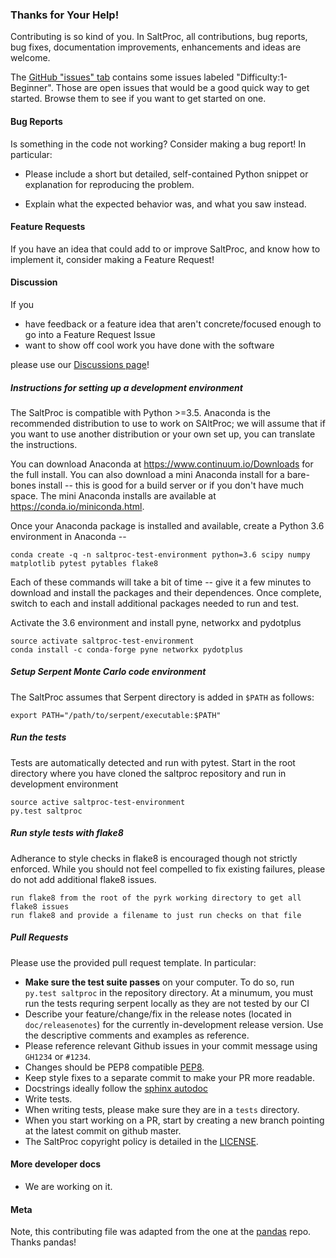 ### Thanks for Your Help!

Contributing is so kind of you. In SaltProc, all contributions, bug reports,
bug fixes, documentation improvements, enhancements and ideas are welcome.

The [GitHub "issues" tab](https://github.com/arfc/saltproc/issues)
contains some issues labeled "Difficulty:1-Beginner". Those are open issues
that would be a good quick way to get started. Browse them to see if you want
to get started on one.

#### Bug Reports
Is something in the code not working? Consider making a bug report!
In particular:
  - Please include a short but detailed, self-contained Python snippet or
    explanation for reproducing the problem.

  - Explain what the expected behavior was, and what you saw instead.

#### Feature Requests
If you have an idea that could add to or improve SaltProc, and know how to implement it,
consider making a Feature Request!

#### Discussion
If you
- have feedback or a feature idea that aren't concrete/focused enough to go into a Feature Request Issue
- want to show off cool work you have done with the software 

please use our [Discussions page](https://github.com/arfc/saltproc/discussions)!

##### Instructions for setting up a development environment

The SaltProc is compatible with Python >=3.5. Anaconda is the recommended
distribution to use to work on SAltProc; we will assume that if you want to use
another distribution or your own set up, you can translate the instructions.

You can download Anaconda at https://www.continuum.io/Downloads for the full
install. You can also download a mini Anaconda install for a bare-bones
install -- this is good for a build server or if you don't have much space.
The mini Anaconda installs are available at https://conda.io/miniconda.html.

Once your Anaconda package is installed and available, create a Python 3.6
environment in Anaconda --
```
conda create -q -n saltproc-test-environment python=3.6 scipy numpy matplotlib pytest pytables flake8
```

Each of these commands will take a bit of time -- give it a few minutes
to download and install the packages and their dependences. Once complete,
switch to each and install additional packages needed to run and test.

Activate the 3.6 environment and install pyne, networkx and pydotplus
```
source activate saltproc-test-environment
conda install -c conda-forge pyne networkx pydotplus
```

##### Setup Serpent Monte Carlo code environment

The SaltProc assumes that Serpent directory is added in ``$PATH`` as follows:
```
export PATH="/path/to/serpent/executable:$PATH"
```

##### Run the tests

Tests are automatically detected and run with pytest. Start in the root
directory where you have cloned the saltproc repository and run in development
environment
```
source active saltproc-test-environment
py.test saltproc
```

##### Run style tests with flake8

Adherance to style checks in flake8 is encouraged though not strictly
enforced. While you should not feel compelled to fix existing failures,
please do not add additional flake8 issues.
```
run flake8 from the root of the pyrk working directory to get all flake8 issues
run flake8 and provide a filename to just run checks on that file
```

##### Pull Requests
Please use the provided pull request template. In particular:

  - **Make sure the test suite passes** on your computer. To do so, run
    `py.test saltproc` in the repository directory. At a minumum, you must 
    run the tests requring serpent locally as they are not tested by our CI
  - Describe your feature/change/fix in the release notes (located in `doc/releasenotes`)
    for the currently in-development release version. Use the descriptive comments and
    examples as reference.
  - Please reference relevant Github issues in your commit message using
    `GH1234` or `#1234`.
  - Changes should be PEP8 compatible [PEP8](http://www.python.org/dev/peps/pep-0008/).
  - Keep style fixes to a separate commit to make your PR more readable.
  - Docstrings ideally follow the [sphinx autodoc](https://pythonhosted.org/an_example_pypi_project/sphinx.html#function-definitions)
  - Write tests.
  - When writing tests, please make sure they are in a `tests` directory.
  - When you start working on a PR, start by creating a new branch pointing at the latest
    commit on github master.
  - The SaltProc copyright policy is detailed in the
    [LICENSE](https://github.com/arfc/saltproc/blob/master/LICENSE).

#### More developer docs

* We are working on it.


#### Meta
Note, this contributing file was adapted from the one at the
[pandas](https://github.com/pydata/pandas) repo. Thanks pandas!
